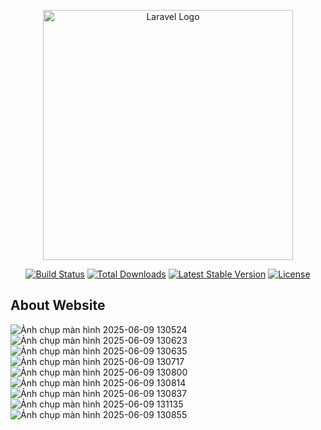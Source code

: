 <p align="center"><a href="https://laravel.com" target="_blank"><img src="https://raw.githubusercontent.com/laravel/art/master/logo-lockup/5%20SVG/2%20CMYK/1%20Full%20Color/laravel-logolockup-cmyk-red.svg" width="400" alt="Laravel Logo"></a></p>

<p align="center">
<a href="https://github.com/laravel/framework/actions"><img src="https://github.com/laravel/framework/workflows/tests/badge.svg" alt="Build Status"></a>
<a href="https://packagist.org/packages/laravel/framework"><img src="https://img.shields.io/packagist/dt/laravel/framework" alt="Total Downloads"></a>
<a href="https://packagist.org/packages/laravel/framework"><img src="https://img.shields.io/packagist/v/laravel/framework" alt="Latest Stable Version"></a>
<a href="https://packagist.org/packages/laravel/framework"><img src="https://img.shields.io/packagist/l/laravel/framework" alt="License"></a>
</p>

## About Website

![Ảnh chụp màn hình 2025-06-09 130524](https://github.com/user-attachments/assets/051fb0f6-b165-4fec-93f8-cef206841f6e) 
![Ảnh chụp màn hình 2025-06-09 130623](https://github.com/user-attachments/assets/f5f6fa6a-55d1-4c21-b914-aabe641783a6)
![Ảnh chụp màn hình 2025-06-09 130635](https://github.com/user-attachments/assets/ebeb4301-5481-42a8-8bec-a13047fd6574)
![Ảnh chụp màn hình 2025-06-09 130717](https://github.com/user-attachments/assets/72b6ea4d-1e8f-4145-a75b-c6ce58c6b12a)
![Ảnh chụp màn hình 2025-06-09 130800](https://github.com/user-attachments/assets/31e7fb1f-201b-4a85-8272-712af05e8b19)
![Ảnh chụp màn hình 2025-06-09 130814](https://github.com/user-attachments/assets/5640cada-c256-4a04-b894-4b4a74a67d31)
![Ảnh chụp màn hình 2025-06-09 130837](https://github.com/user-attachments/assets/d83a77ec-0a8f-4f3e-910f-f42fce314621)
![Ảnh chụp màn hình 2025-06-09 131135](https://github.com/user-attachments/assets/087f2962-6e67-4a3a-8e5f-e953b6dc4f9e)
![Ảnh chụp màn hình 2025-06-09 130855](https://github.com/user-attachments/assets/e42b4aae-a31e-40fc-a825-c894f6752366)











